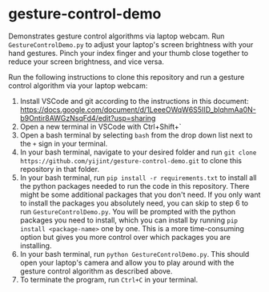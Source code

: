 # gesture-control-demo
Demonstrates gesture control algorithms via laptop webcam. Run `GestureControlDemo.py` to adjust your laptop's screen brightness with your hand gestures. Pinch your index finger and your thumb close together to reduce your screen brightness, and vice versa. 

Run the following instructions to clone this repository and run a gesture control algorithm via your laptop webcam:
1. Install VSCode and git according to the instructions in this document: https://docs.google.com/document/d/1LeeeOWqW6S5IID_blqhmAa0N-b9Ontir8AWGzNsqFd4/edit?usp=sharing 
2. Open a new terminal in VSCode with Ctrl+Shift+`
3. Open a bash terminal by selecting `bash` from the drop down list next to the `+` sign in your terminal. 
4. In your bash terminal, navigate to your desired folder and run `git clone https://github.com/yijint/gesture-control-demo.git` to clone this repository in that folder. 
5. In your bash terminal, run `pip install -r requirements.txt` to install all the python packages needed to run the code in this repository. There might be some additional packages that you don't need. If you only want to install the packages you absolutely need, you can skip to step 6 to run `GestureControlDemo.py`. You will be prompted with the python packages you need to install, which you can install by running `pip install <package-name>` one by one. This is a more time-consuming option but gives you more control over which packages you are installing. 
6. In your bash terminal, run `python GestureControlDemo.py`. This should open your laptop's camera and allow you to play around with the gesture control algorithm as described above. 
7. To terminate the program, run `Ctrl+C` in your terminal.  